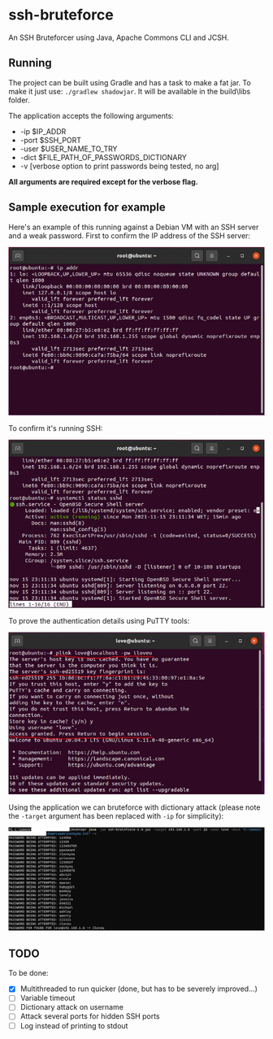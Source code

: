 # ssh-bruteforce
An SSH Bruteforcer using Java, Apache Commons CLI and JCSH.

## Running

The project can be built using Gradle and has a task to make a fat jar.
To make it just use: ```./gradlew shadowjar```. It will be available in the build\libs folder.

The application accepts the following arguments:
- -ip $IP_ADDR
- -port $SSH_PORT
- -user $USER_NAME_TO_TRY
- -dict $FILE_PATH_OF_PASSWORDS_DICTIONARY
- -v [verbose option to print passwords being tested, no arg]

**All arguments are required except for the verbose flag.**

## Sample execution for example
Here's an example of this running against a Debian VM with an SSH server and a weak password.
First to confirm the IP address of the SSH server:

![IP address of SSH Server](screenshots/ip_addr.JPG)

To confirm it's running SSH:

![SSH Server status](screenshots/ssh_serv.JPG)

To prove the authentication details using PuTTY tools:

![Proving SSH auth details](screenshots/proof_account.JPG)

Using the application we can bruteforce with dictionary attack (please note the ```-target``` argument has been replaced with ```-ip``` for simplicity):

![Example run](screenshots/proof_ssh.JPG)

## TODO
To be done:
- [x] Multithreaded to run quicker (done, but has to be severely improved...)
- [ ] Variable timeout
- [ ] Dictionary attack on username
- [ ] Attack several ports for hidden SSH ports
- [ ] Log instead of printing to stdout
